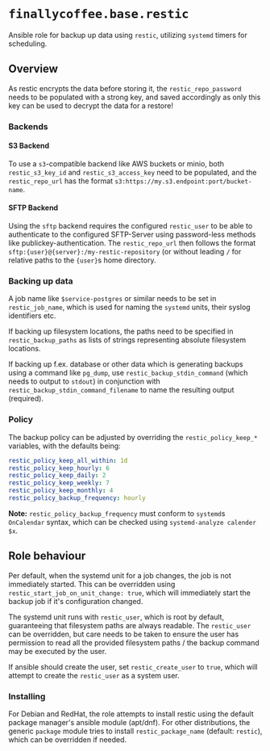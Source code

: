 # `finallycoffee.base.restic`

Ansible role for backup up data using `restic`, utilizing `systemd` timers for scheduling.

## Overview

As restic encrypts the data before storing it, the `restic_repo_password` needs
to be populated with a strong key, and saved accordingly as only this key can
be used to decrypt the data for a restore!

### Backends

#### S3 Backend

To use a `s3`-compatible backend like AWS buckets or minio, both `restic_s3_key_id`
and `restic_s3_access_key` need to be populated, and the `restic_repo_url` has the
format `s3:https://my.s3.endpoint:port/bucket-name`.

#### SFTP Backend

Using the `sftp` backend requires the configured `restic_user` to be able to
authenticate to the configured SFTP-Server using password-less methods like
publickey-authentication. The `restic_repo_url` then follows the format
`sftp:{user}@{server}:/my-restic-repository` (or without leading `/` for relative
paths to the `{user}`s home directory.

### Backing up data

A job name like `$service-postgres` or similar needs to be set in `restic_job_name`,
which is used for naming the `systemd` units, their syslog identifiers etc.

If backing up filesystem locations, the paths need to be specified in
`restic_backup_paths` as lists of strings representing absolute filesystem
locations.

If backing up f.ex. database or other data which is generating backups using
a command like `pg_dump`, use `restic_backup_stdin_command` (which needs to output
to `stdout`) in conjunction with `restic_backup_stdin_command_filename` to name
the resulting output (required).

### Policy

The backup policy can be adjusted by overriding the `restic_policy_keep_*`
variables, with the defaults being:

```yaml
restic_policy_keep_all_within: 1d
restic_policy_keep_hourly: 6
restic_policy_keep_daily: 2
restic_policy_keep_weekly: 7
restic_policy_keep_monthly: 4
restic_policy_backup_frequency: hourly
```

**Note:** `restic_policy_backup_frequency` must conform to `systemd`s
`OnCalendar` syntax, which can be checked using `systemd-analyze calender $x`.

## Role behaviour

Per default, when the systemd unit for a job changes, the job is not immediately
started. This can be overridden using `restic_start_job_on_unit_change: true`,
which will immediately start the backup job if it's configuration changed.

The systemd unit runs with `restic_user`, which is root by default, guaranteeing
that filesystem paths are always readable. The `restic_user` can be overridden,
but care needs to be taken to ensure the user has permission to read all the
provided filesystem paths / the backup command may be executed by the user.

If ansible should create the user, set `restic_create_user` to `true`, which
will attempt to create the `restic_user` as a system user.

### Installing

For Debian and RedHat, the role attempts to install restic using the default
package manager's ansible module (apt/dnf). For other distributions, the generic
`package` module tries to install `restic_package_name` (default: `restic`),
which can be overridden if needed.
